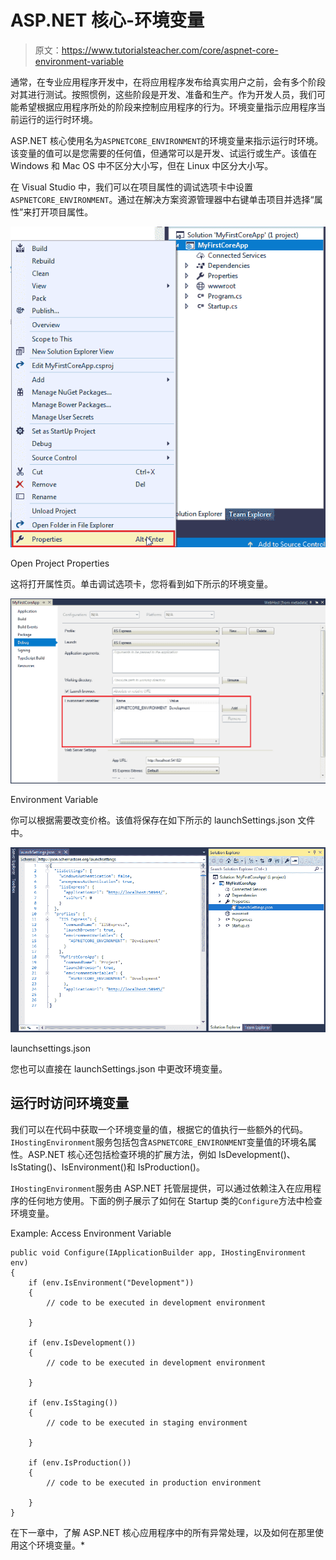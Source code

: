 # ASP.NET 核心-环境变量

> 原文：<https://www.tutorialsteacher.com/core/aspnet-core-environment-variable>

通常，在专业应用程序开发中，在将应用程序发布给真实用户之前，会有多个阶段对其进行测试。按照惯例，这些阶段是开发、准备和生产。作为开发人员，我们可能希望根据应用程序所处的阶段来控制应用程序的行为。环境变量指示应用程序当前运行的运行时环境。

ASP.NET 核心使用名为`ASPNETCORE_ENVIRONMENT`的环境变量来指示运行时环境。该变量的值可以是您需要的任何值，但通常可以是开发、试运行或生产。该值在 Windows 和 Mac OS 中不区分大小写，但在 Linux 中区分大小写。

在 Visual Studio 中，我们可以在项目属性的调试选项卡中设置`ASPNETCORE_ENVIRONMENT`。通过在解决方案资源管理器中右键单击项目并选择“属性”来打开项目属性。

[![open Project Properties](img/9fc90394e5972d80044a5ae8b29b28c8.png)](../../Content/images/core/project-properties.png)

Open Project Properties



这将打开属性页。单击调试选项卡，您将看到如下所示的环境变量。

[![](img/92ec4322980d583ea9ed6e49fe53637a.png)](../../Content/images/core/environment-variables.png)

Environment Variable



你可以根据需要改变价格。该值将保存在如下所示的 launchSettings.json 文件中。

[![launchsettings.json](img/780b3293d4c5310c5e67e4ac8904c96e.png)](../../Content/images/core/launchsettings2.png)

launchsettings.json



您也可以直接在 launchSettings.json 中更改环境变量。

## 运行时访问环境变量

我们可以在代码中获取一个环境变量的值，根据它的值执行一些额外的代码。`IHostingEnvironment`服务包括包含`ASPNETCORE_ENVIRONMENT`变量值的环境名属性。ASP.NET 核心还包括检查环境的扩展方法，例如 IsDevelopment()、IsStating()、IsEnvironment()和 IsProduction()。

`IHostingEnvironment`服务由 ASP.NET 托管层提供，可以通过依赖注入在应用程序的任何地方使用。下面的例子展示了如何在 Startup 类的`Configure`方法中检查环境变量。

Example: Access Environment Variable 

```
public void Configure(IApplicationBuilder app, IHostingEnvironment env)
{
    if (env.IsEnvironment("Development"))
    {
        // code to be executed in development environment 

    }

    if (env.IsDevelopment())
    {
        // code to be executed in development environment 

    }

    if (env.IsStaging())
    {
        // code to be executed in staging environment 

    }

    if (env.IsProduction())
    {
        // code to be executed in production environment 

    }
} 
```

在下一章中，了解 ASP.NET 核心应用程序中的所有异常处理，以及如何在那里使用这个环境变量。*